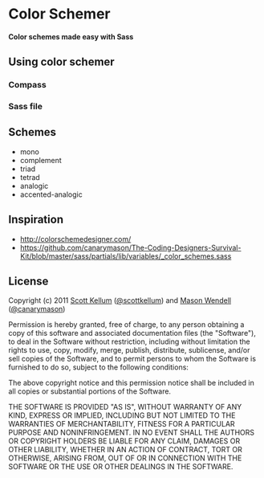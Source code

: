 # Color Schemer

#### Color schemes made easy with Sass

## Using color schemer

### Compass

### Sass file

## Schemes

* mono
* complement
* triad
* tetrad
* analogic
* accented-analogic

## Inspiration

* http://colorschemedesigner.com/
* https://github.com/canarymason/The-Coding-Designers-Survival-Kit/blob/master/sass/partials/lib/variables/_color_schemes.sass

## License

Copyright (c) 2011 [Scott Kellum](http://www.scottkellum.com/) ([@scottkellum](http://twitter.com/scottkellum)) and [Mason Wendell](http://thecodingdesigner.com/) ([@canarymason](http://twitter.com/canarymason))

Permission is hereby granted, free of charge, to any person obtaining a copy of this software and associated documentation files (the "Software"), to deal in the Software without restriction, including without limitation the rights to use, copy, modify, merge, publish, distribute, sublicense, and/or sell copies of the Software, and to permit persons to whom the Software is furnished to do so, subject to the following conditions:

The above copyright notice and this permission notice shall be included in all copies or substantial portions of the Software.

THE SOFTWARE IS PROVIDED "AS IS", WITHOUT WARRANTY OF ANY KIND, EXPRESS OR IMPLIED, INCLUDING BUT NOT LIMITED TO THE WARRANTIES OF MERCHANTABILITY, FITNESS FOR A PARTICULAR PURPOSE AND NONINFRINGEMENT. IN NO EVENT SHALL THE AUTHORS OR COPYRIGHT HOLDERS BE LIABLE FOR ANY CLAIM, DAMAGES OR OTHER LIABILITY, WHETHER IN AN ACTION OF CONTRACT, TORT OR OTHERWISE, ARISING FROM, OUT OF OR IN CONNECTION WITH THE SOFTWARE OR THE USE OR OTHER DEALINGS IN THE SOFTWARE.
